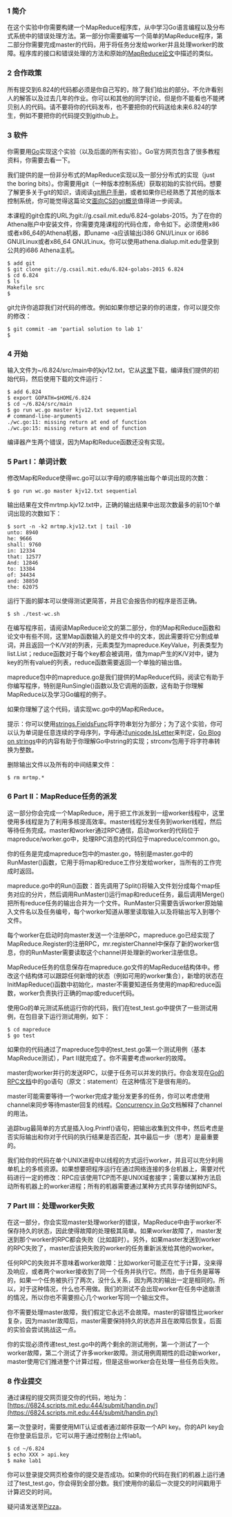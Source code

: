 ### 1 简介
在这个实验中你需要构建一个MapReduce程序库，从中学习Go语言编程以及分布式系统中的错误处理方法。第一部分你需要编写一个简单的MapReduce程序，第二部分你需要完成master的代码，用于将任务分发给worker并且处理worker的故障。程序库的接口和错误处理的方法和原始的[MapReduce论文](http://research.google.com/archive/mapreduce-osdi04.pdf)中描述的类似。

### 2 合作政策
所有提交到6.824的代码都必须是你自己写的，除了我们给出的部分。不允许看别人的解答以及过去几年的作业。你可以和其他的同学讨论，但是你不能看也不能拷贝别人的代码。请不要将你的代码发布，也不要把你的代码送给未来6.824的学生，例如不要把你的代码提交到github上。

### 3 软件
你需要用[Go](http://www.golang.org/)实现这个实验（以及后面的所有实验）。Go官方网页包含了很多教程资料，你需要去看一下。

我们提供的是一份非分布式的MapReduce实现以及一部分分布式的实现（just the boring bits）。你需要用git（一种版本控制系统）获取初始的实验代码。想要了解更多关于git的知识，请阅读[git用户手册](http://www.kernel.org/pub/software/scm/git/docs/user-manual.html)，或者如果你已经熟悉了其他的版本控制系统，你可能觉得这篇论文[面向CS的git概览](http://eagain.net/articles/git-for-computer-scientists/)值得进一步阅读。

本课程的git仓库的URL为git://g.csail.mit.edu/6.824-golabs-2015。为了在你的Athena账户中安装文件，你需要克隆课程的代码仓库，命令如下。必须使用x86或者x86_64的Athena机器，即uname -a应该输出i386 GNU/Linux or i686 GNU/Linux或者x86_64 GNU/Linux。你可以使用athena.dialup.mit.edu登录到公共的i686 Athena主机。

```shell
$ add git
$ git clone git://g.csail.mit.edu/6.824-golabs-2015 6.824
$ cd 6.824
$ ls
Makefile src
$ 
```

git允许你追踪我们对代码的修改。例如如果你想记录的你的进度，你可以提交你的修改：
```shell
$ git commit -am 'partial solution to lab 1'
$
```

### 4 开始
输入文件为~/6.824/src/main中的kjv12.txt，它从[这里](https://web.archive.org/web/20130530223318/http://patriot.net/~bmcgin/kjv12.txt)下载，编译我们提供的初始代码，然后使用下载的文件运行：
```shell
$ add 6.824
$ export GOPATH=$HOME/6.824
$ cd ~/6.824/src/main
$ go run wc.go master kjv12.txt sequential
# command-line-arguments
./wc.go:11: missing return at end of function
./wc.go:15: missing return at end of function
```

编译器产生两个错误，因为Map和Reduce函数还没有实现。

### 5 Part I：单词计数
修改Map和Reduce使得wc.go可以以字母的顺序输出每个单词出现的次数：
```shell
$ go run wc.go master kjv12.txt sequential
```

输出结果在文件mrtmp.kjv12.txt中，正确的输出结果中出现次数最多的前10个单词出现的次数如下：
```shell
$ sort -n -k2 mrtmp.kjv12.txt | tail -10
unto: 8940
he: 9666
shall: 9760
in: 12334
that: 12577
And: 12846
to: 13384
of: 34434
and: 38850
the: 62075
```

运行下面的脚本可以使得测试更简答，并且它会报告你的程序是否正确。
```shell
$ sh ./test-wc.sh
```

在编写程序前，请阅读MapReduce论文的第二部分，你的Map和Reduce函数和论文中有些不同，这里Map函数输入的是文件中的文本，因此需要将它分割成单词，并且返回一个K/V对的列表，元素类型为mapreduce.KeyValue，列表类型为list.List；reduce函数对于每个key都会被调用，值为map产生的K/V对中，键为key的所有value的列表，reduce函数需要返回一个单独的输出值。

mapreduce包中的mapreduce.go是我们提供的MapReduce代码，阅读它有助于你编写程序，特别是RunSingle()函数以及它调用的函数，这有助于你理解MapReduce以及学习Go编程的例子。

如果你理解了这个代码，请实现wc.go中的Map和Reduce。

提示：你可以使用[strings.FieldsFunc](http://golang.org/pkg/strings/#FieldsFunc)将字符串划分为部分；为了这个实验，你可以认为单词是任意连续的字母序列，字母通过[unicode.IsLetter](http://golang.org/pkg/unicode/#IsLetter)来判定，[Go Blog on strings](http://blog.golang.org/strings)中的内容有助于你理解Go中string的实现；strconv包用于将字符串转换为整数。

删除输出文件以及所有的中间结果文件：
```shell
$ rm mrtmp.*
```

### 6 Part II：MapReduce任务的派发
这一部分你会完成一个MapReduce，用于把工作派发到一组worker线程中，这里使用多线程是为了利用多核提高效率。master线程分发任务到worker线程，然后等待任务完成。master和worker通过RPC通信，启动worker的代码位于mapreduce/worker.go中，处理RPC消息的代码位于mapreduce/common.go。

你的任务是完成mapreduce包中的master.go，特别是master.go中的RunMaster()函数，它用于将map和reduce工作分发给worker，当所有的工作完成时返回。

mapreduce.go中的Run()函数：首先调用了Split()将输入文件划分成每个map任务对应的分片，然后调用RunMaster()运行map和reduce任务，最后调用Merge()把所有reduce任务的输出合并为一个文件。RunMaster只需要告诉worker原始输入文件名以及任务编号，每个worker知道从哪里读取输入以及将输出写入到哪个文件。

每个worker在启动时向master发送一个注册RPC，mapreduce.go已经实现了MapReduce.Register的注册RPC，mr.registerChannel中保存了新的worker信息，你的RunMaster需要读取这个channel并处理新的worker注册信息。

MapReduce任务的信息保存在mapreduce.go文件的MapReduce结构体中。修改这个结构体可以跟踪任何新增的状态（例如可用的worker集合），新增的状态在InitMapReduce()函数中初始化，master不需要知道任务使用的map和reduce函数，worker负责执行正确的map或reduce代码。

使用Go的单元测试系统运行你的代码，我们在test_test.go中提供了一些测试用例，在包目录下运行测试用例，如下：
```shell
$ cd mapreduce
$ go test
```

如果你的代码通过了mapreduce包中的test_test.go第一个测试用例（基本MapReduce测试），Part II就完成了。你不需要考虑worker的故障。

master向worker并行的发送RPC，以便于任务可以并发的执行。你会发现在[Go的RPC文档](http://golang.org/pkg/net/rpc/)中的go语句（原文：statement）在这种情况下是很有用的。

master可能需要等待一个worker完成才能分发更多的任务，你可以考虑使用channel来同步等待master回复的线程。[Concurrency in Go](http://golang.org/doc/effective_go.html#concurrency)文档解释了channel的用法。

追踪bug最简单的方式是插入log.Printf()语句，把输出收集到文件中，然后考虑是否实际输出和你对于代码的执行结果是否匹配，其中最后一步（思考）是最重要的。

我们给你的代码在单个UNIX进程中以线程的方式运行worker，并且可以充分利用单机上的多核资源。如果想要把程序运行在通过网络连接的多台机器上，需要对代码进行一定的修改：RPC应该使用TCP而不是UNIX域套接字；需要以某种方法启动所有机器上的worker进程；所有的机器需要通过某种方式共享存储例如NFS。

### 7 Part III：处理worker失败
在这一部分，你会实现master处理worker的错误，MapReduce中由于worker不保存持久的状态，因此使得故障的处理极其简单。如果worker故障了，master发送到那个worker的RPC都会失败（比如超时）。另外，如果master发送到worker的RPC失败了，master应该把失败的worker的任务重新派发给其他的worker。

任何RPC的失败并不意味着worker故障：比如worker可能正在忙于计算，没来得及响应，或者两个worker接收到了同一个任务并执行它。然而，由于任务是幂等的，如果一个任务被执行了两次，没什么关系，因为两次的输出一定是相同的。所以，对于这种情况，什么也不用做。我们的测试不会出现worker在任务中途崩溃的情况，所以你也不需要担心几个worker写同一个输出文件。

你不需要处理master故障，我们假定它永远不会故障。master的容错性比worker复杂，因为master故障后，master需要保持持久的状态并且在故障后恢复。后面的实验会尝试挑战这一点。

你的实现必须传递test_test.go中的两个剩余的测试用例，第一个测试了一个worker故障，第二个测试了许多worker故障。测试用例周期性的启动新worker，master使用它们推进整个计算过程，但是这些worker会在处理一些任务后失败。

### 8 作业提交
通过课程的提交网页提交你的代码，地址为：[https://6824.scripts.mit.edu:444/submit/handin.py/](https://6824.scripts.mit.edu:444/submit/handin.py/)

第一次登录时，需要使用MIT认证或者通过邮件获取一个API key。你的API key会在你登录后显示，它可以用于通过控制台上传lab1。
```shell
$ cd ~/6.824
$ echo XXX > api.key
$ make lab1
```
你可以登录提交网页检查你的提交是否成功。如果你的代码在我们的机器上运行通过了test_test.go，你会得到全部分数。我们使用你的最后一次提交的时间戳用于计算迟交的时间。

疑问请发送至[Pizza](http://piazza.com/)。